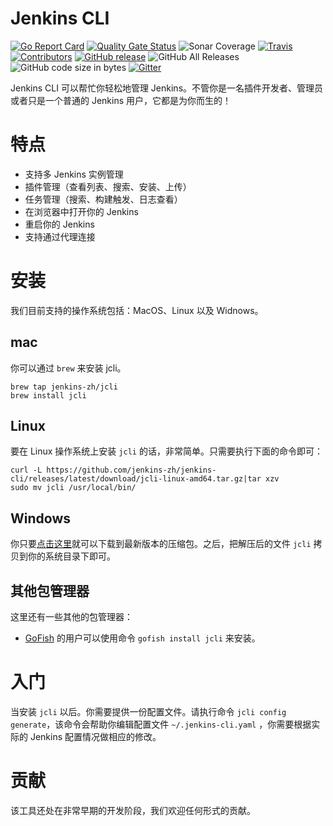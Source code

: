 # Jenkins CLI

[![Go Report Card](https://goreportcard.com/badge/jenkins-zh/jenkins-cli)](https://goreportcard.com/report/jenkins-zh/jenkins-cli)
[![Quality Gate Status](https://sonarcloud.io/api/project_badges/measure?project=jenkins-zh_jenkins-cli&metric=alert_status)](https://sonarcloud.io/dashboard?id=jenkins-zh_jenkins-cli)
![Sonar Coverage](https://img.shields.io/sonar/coverage/jenkins-zh_jenkins-cli?server=https%3A%2F%2Fsonarcloud.io)
[![Travis](https://img.shields.io/travis/jenkins-zh/jenkins-cli.svg?logo=travis&label=build&logoColor=white)](https://travis-ci.org/jenkins-zh/jenkins-cli)
[![Contributors](https://img.shields.io/github/contributors/jenkins-zh/jenkins-cli.svg)](https://github.com/jenkins-zh/jenkins-cli/graphs/contributors)
[![GitHub release](https://img.shields.io/github/release/jenkins-zh/jenkins-cli.svg?label=release)](https://github.com/jenkins-zh/jenkins-cli/releases/latest)
![GitHub All Releases](https://img.shields.io/github/downloads/jenkins-zh/jenkins-cli/total)
![GitHub code size in bytes](https://img.shields.io/github/languages/code-size/jenkins-zh/jenkins-cli)
[![Gitter](https://badges.gitter.im/jenkinsci/jenkins-cli.svg)](https://gitter.im/jenkinsci/jenkins-cli?utm_source=badge&utm_medium=badge&utm_campaign=pr-badge)

Jenkins CLI 可以帮忙你轻松地管理 Jenkins。不管你是一名插件开发者、管理员或者只是一个普通的 Jenkins 用户，它都是为你而生的！

# 特点

* 支持多 Jenkins 实例管理
* 插件管理（查看列表、搜索、安装、上传）
* 任务管理（搜索、构建触发、日志查看）
* 在浏览器中打开你的 Jenkins
* 重启你的 Jenkins
* 支持通过代理连接

# 安装

我们目前支持的操作系统包括：MacOS、Linux 以及 Widnows。

## mac

你可以通过 `brew` 来安装 jcli。
```
brew tap jenkins-zh/jcli
brew install jcli
```

## Linux

要在 Linux 操作系统上安装 `jcli` 的话，非常简单。只需要执行下面的命令即可：
```
curl -L https://github.com/jenkins-zh/jenkins-cli/releases/latest/download/jcli-linux-amd64.tar.gz|tar xzv
sudo mv jcli /usr/local/bin/
```

## Windows

你只要[点击这里](https://github.com/jenkins-zh/jenkins-cli/releases/latest/download/jcli-windows-386.tar.gz)就可以下载到最新版本的压缩包。之后，把解压后的文件 `jcli` 拷贝到你的系统目录下即可。

## 其他包管理器

这里还有一些其他的包管理器：

* [GoFish](https://gofi.sh/) 的用户可以使用命令 `gofish install jcli` 来安装。

# 入门

当安装 `jcli` 以后。你需要提供一份配置文件。请执行命令 `jcli config generate`，该命令会帮助你编辑配置文件 `~/.jenkins-cli.yaml` ，你需要根据实际的 Jenkins 配置情况做相应的修改。

# 贡献

该工具还处在非常早期的开发阶段，我们欢迎任何形式的贡献。
